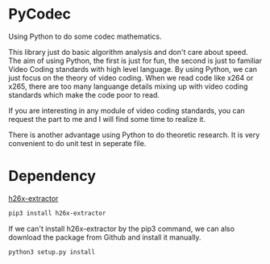 # PyCodec
Using Python to do some codec mathematics.

This library just do basic algorithm analysis and don't care about speed. The aim of using Python, the first is just for fun, the second is just to familiar Video Coding standards with high level language. By using Python, we can just focus on the theory of video coding. When we read code like x264 or x265, there are too many languange details mixing up with video coding standards which make the code poor to read.

If you are interesting in any module of video coding standards, you can request the part to me and I will find some time to realize it.

There is another advantage using Python to do theoretic research. It is very convenient to do unit test in seperate file.

# Dependency

[h26x-extractor](https://github.com/slhck/h26x-extractor)

```bash
pip3 install h26x-extractor
```

If we can't install h26x-extractor by the pip3 command, we can also download the package from Github and install it manually.

```bash
python3 setup.py install
```

